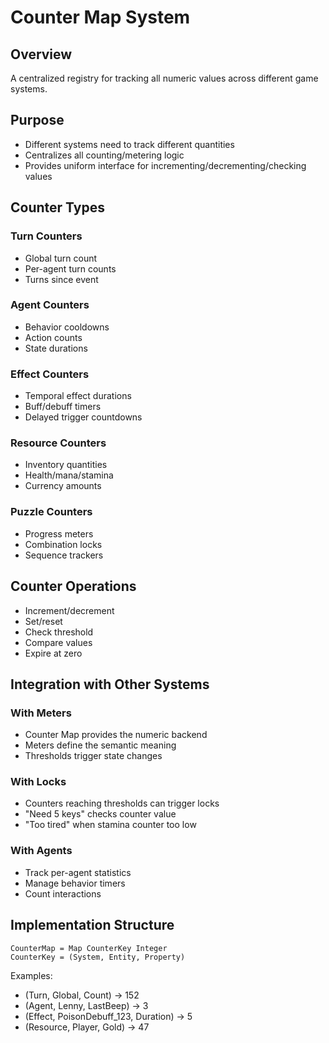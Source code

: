 # Counter Map System

## Overview
A centralized registry for tracking all numeric values across different game systems.

## Purpose
- Different systems need to track different quantities
- Centralizes all counting/metering logic
- Provides uniform interface for incrementing/decrementing/checking values

## Counter Types

### Turn Counters
- Global turn count
- Per-agent turn counts
- Turns since event

### Agent Counters
- Behavior cooldowns
- Action counts
- State durations

### Effect Counters
- Temporal effect durations
- Buff/debuff timers
- Delayed trigger countdowns

### Resource Counters
- Inventory quantities
- Health/mana/stamina
- Currency amounts

### Puzzle Counters
- Progress meters
- Combination locks
- Sequence trackers

## Counter Operations
- Increment/decrement
- Set/reset
- Check threshold
- Compare values
- Expire at zero

## Integration with Other Systems

### With Meters
- Counter Map provides the numeric backend
- Meters define the semantic meaning
- Thresholds trigger state changes

### With Locks
- Counters reaching thresholds can trigger locks
- "Need 5 keys" checks counter value
- "Too tired" when stamina counter too low

### With Agents
- Track per-agent statistics
- Manage behavior timers
- Count interactions

## Implementation Structure
```
CounterMap = Map CounterKey Integer
CounterKey = (System, Entity, Property)
```

Examples:
- (Turn, Global, Count) -> 152
- (Agent, Lenny, LastBeep) -> 3 
- (Effect, PoisonDebuff_123, Duration) -> 5
- (Resource, Player, Gold) -> 47